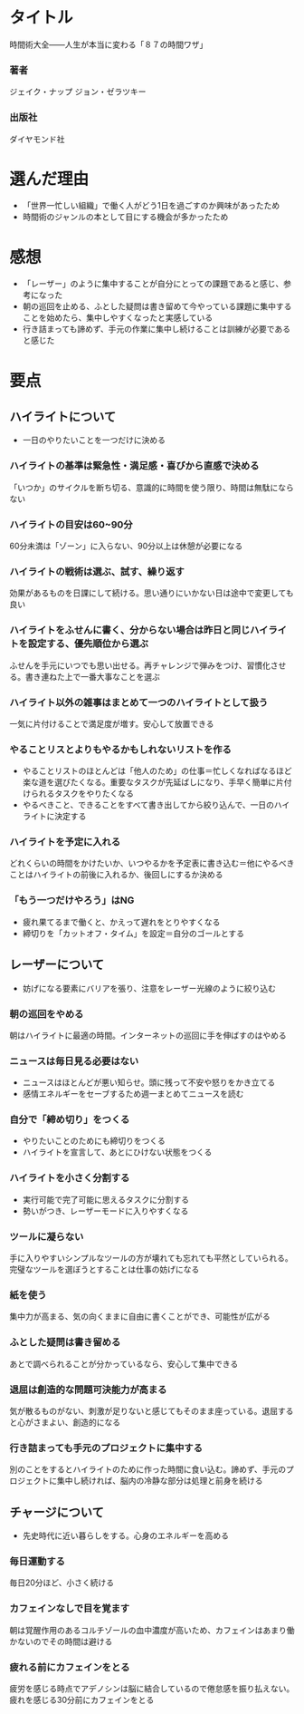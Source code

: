 # タイトル
時間術大全――人生が本当に変わる「８７の時間ワザ」
### 著者
ジェイク・ナップ ジョン・ゼラツキー
### 出版社
ダイヤモンド社

# 選んだ理由
- 「世界一忙しい組織」で働く人がどう1日を過ごすのか興味があったため
- 時間術のジャンルの本として目にする機会が多かったため

# 感想
- 「レーザー」のように集中することが自分にとっての課題であると感じ、参考になった
- 朝の巡回を止める、ふとした疑問は書き留めて今やっている課題に集中することを始めたら、集中しやすくなったと実感している
- 行き詰まっても諦めず、手元の作業に集中し続けることは訓練が必要であると感じた

# 要点
## ハイライトについて
- 一日のやりたいことを一つだけに決める
### ハイライトの基準は緊急性・満足感・喜びから直感で決める
「いつか」のサイクルを断ち切る、意識的に時間を使う限り、時間は無駄にならない

### ハイライトの目安は60~90分
60分未満は「ゾーン」に入らない、90分以上は休憩が必要になる

### ハイライトの戦術は選ぶ、試す、繰り返す
効果があるものを日課にして続ける。思い通りにいかない日は途中で変更しても良い

### ハイライトをふせんに書く、分からない場合は昨日と同じハイライトを設定する、優先順位から選ぶ
ふせんを手元にいつでも思い出せる。再チャレンジで弾みをつけ、習慣化させる。書き連ねた上で一番大事なことを選ぶ

### ハイライト以外の雑事はまとめて一つのハイライトとして扱う
一気に片付けることで満足度が増す。安心して放置できる

### やることリスとよりもやるかもしれないリストを作る
- やることリストのほとんどは「他人のため」の仕事＝忙しくなればなるほど楽な道を選びたくなる。重要なタスクが先延ばしになり、手早く簡単に片付けられるタスクをやりたくなる
- やるべきこと、できることをすべて書き出してから絞り込んで、一日のハイライトに決定する

### ハイライトを予定に入れる
どれくらいの時間をかけたいか、いつやるかを予定表に書き込む＝他にやるべきことはハイライトの前後に入れるか、後回しにするか決める

### 「もう一つだけやろう」はNG
- 疲れ果てるまで働くと、かえって遅れをとりやすくなる
- 締切りを「カットオフ・タイム」を設定＝自分のゴールとする

## レーザーについて
- 妨げになる要素にバリアを張り、注意をレーザー光線のように絞り込む
### 朝の巡回をやめる
朝はハイライトに最適の時間。インターネットの巡回に手を伸ばすのはやめる

### ニュースは毎日見る必要はない
- ニュースはほとんどが悪い知らせ。頭に残って不安や怒りをかき立てる
- 感情エネルギーをセーブするため週一まとめてニュースを読む

### 自分で「締め切り」をつくる
- やりたいことのためにも締切りをつくる
- ハイライトを宣言して、あとにひけない状態をつくる

### ハイライトを小さく分割する
- 実行可能で完了可能に思えるタスクに分割する
- 勢いがつき、レーザーモードに入りやすくなる

### ツールに凝らない
手に入りやすいシンプルなツールの方が壊れても忘れても平然としていられる。完璧なツールを選ぼうとすることは仕事の妨げになる

### 紙を使う
集中力が高まる、気の向くままに自由に書くことができ、可能性が広がる

### ふとした疑問は書き留める
あとで調べられることが分かっているなら、安心して集中できる

### 退屈は創造的な問題可決能力が高まる
気が散るものがない、刺激が足りないと感じてもそのまま座っている。退屈すると心がさまよい、創造的になる

### 行き詰まっても手元のプロジェクトに集中する
別のことをするとハイライトのために作った時間に食い込む。諦めず、手元のプロジェクトに集中し続ければ、脳内の冷静な部分は処理と前身を続ける

## チャージについて
- 先史時代に近い暮らしをする。心身のエネルギーを高める
### 毎日運動する
毎日20分ほど、小さく続ける

### カフェインなしで目を覚ます
朝は覚醒作用のあるコルチゾールの血中濃度が高いため、カフェインはあまり働かないのでその時間は避ける

### 疲れる前にカフェインをとる
疲労を感じる時点でアデノシンは脳に結合しているので倦怠感を振り払えない。疲れを感じる30分前にカフェインをとる
